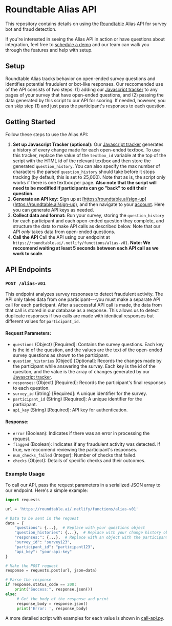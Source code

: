 # Roundtable Alias API

This repository contains details on using the [Roundtable](https://roundtable.ai) Alias API for survey bot and fraud detection.

If you're interested in seeing the Alias API in action or have questions about integration, feel free to [schedule a demo](https://0hisg1rtgv7.typeform.com/to/a9QAV4MW) and our team can walk you through the features and help with setup.

## Setup

Roundtable Alias tracks behavior on open-ended survey questions and identifies potential fraudulent or bot-like responses. 
Our reccomended use of the API consists of two steps: (1) adding our [Javascript tracker](tracking-script.js) to any pages of your survey that have open-ended questions, and (2) passing the data generated by this script to our API for scoring. If needed, however, you can skip step (1) and just pass the participant's responses to each question.

## Getting Started

Follow these steps to use the Alias API:

1. **Set up Javascript Tracker (optional):** Our [Javascript tracker](tracking-script.js) generates a history of every change made for each open-ended textbox. To use this tracker, replace the value of the `textbox_id` variable at the top of the script with the HTML id of the relevant textbox and then store the generated `question_history`. You can also specify the max number of characters the parsed `question_history` should take before it stops tracking (by default, this is set to 25,000). Note that as is, the script only works if there is one textbox per page. **Also note that the script will need to be modified if participants can go "back" to edit their question.**
2. **Generate an API key:** Sign up at [https://roundtable.ai/sign-up](https://roundtable.ai/sign-up), and then navigate to your [account](https://roundtable.ai/account). Here you can generate API keys as needed.
3. **Collect data and format:** Run your survey, storing the `question_history` for each participant and each open-ended question they complete, and structure the data to make API calls as described below. Note that our API *only* takes data from open-ended questions.
4. **Call the API** Call the API using our endpoint at `https://roundtable.ai/.netlify/functions/alias-v01`. **Note: We reccomend waiting at least 5 seconds between each API call as we work to scale**.

## API Endpoints

### `POST /alias-v01`

This endpoint analyzes survey responses to detect fraudulent activity. The API only takes data from one participant---you must make a separate API call for each participant. After a successful API call is made, the data from that call is stored in our database as a response. This allows us to detect duplicate responses if two calls are made with identical responses but different values for `participant_id`.

#### Request Parameters:

- `questions` (Object) [Required]: Contains the survey questions. Each key is the id of the question, and the values are the text of the open-ended survey questions as shown to the participant.
- `question_histories` (Object) [Optional]: Records the changes made by the participant while answering the survey. Each key is the id of the quesiton, and the value is the array of changes generated by our [Javascript tracker](tracking-script.js).
- `responses`: (Object) [Required]: Records the participant's final responses to each question.
- `survey_id` (String) [Required]: A unique identifier for the survey.
- `participant_id` (String) [Required]: A unique identifier for the participant.
- `api_key` (String) [Required]: API key for authentication.

#### Response:

- `error` (Boolean): Indicates if there was an error in processing the request.
- `flagged` (Boolean): Indicates if any fraudulent activity was detected. If true, we reccomend reviewing the participant's responses.
- `num_checks_failed` (Integer): Number of checks that failed.
- `checks` (Object): Details of specific checks and their outcomes.

### Example Usage

To call our API, pass the request parameters in a serialized JSON array to our endpoint. Here's a simple example:

```python
import requests

url = 'https://roundtable.ai/.netlify/functions/alias-v01'

# Data to be sent in the request
data = {
    "questions": {...},  # Replace with your questions object
    "question_histories": {...},  # Replace with your change history object or leave empty
    "responses:": {...},  # Replace with an object with the participant's final responses
    "survey_id": "survey123",
    "participant_id": "participant123",
    "api_key": "your-api-key"
}

# Make the POST request
response = requests.post(url, json=data)

# Parse the response
if response.status_code == 200:
    print("Success:", response.json())
else:
     # Get the body of the response and print
     response_body = response.json()
     print('Error: ', response_body)
```

A more detailed script with examples for each value is shown in [call-api.py](example/call-api.py).